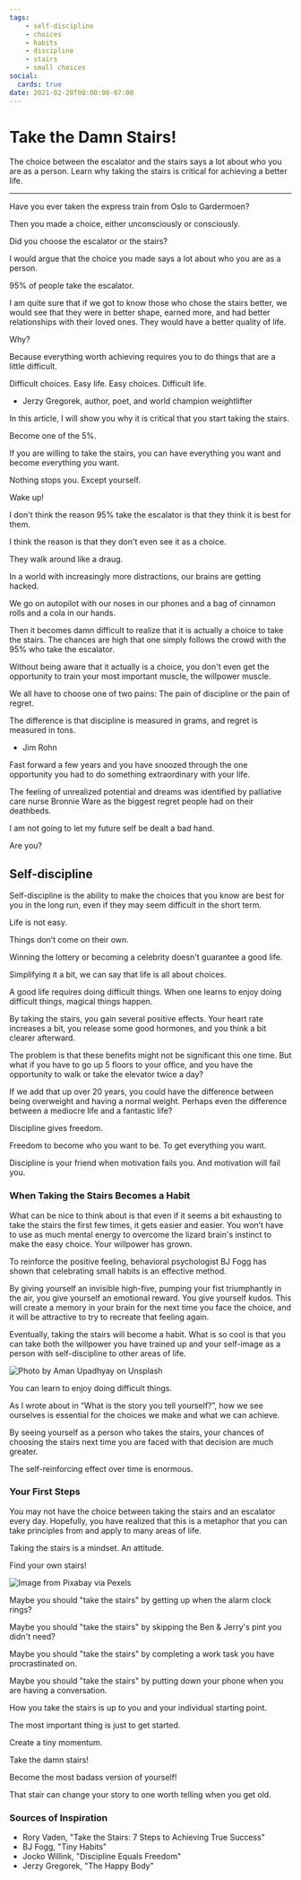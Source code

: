 ```yaml
---
tags:
    - self-discipline
    - choices
    - habits
    - discipline
    - stairs
    - small choices
social:
  cards: true
date: 2021-02-20T00:00:00-07:00
---
```

# Take the Damn Stairs!

The choice between the escalator and the stairs says a lot about who you are as a person. Learn why taking the stairs is critical for achieving a better life.

---

Have you ever taken the express train from Oslo to Gardermoen? 

Then you made a choice, either unconsciously or consciously.

Did you choose the escalator or the stairs? 

I would argue that the choice you made says a lot about who you are as a person. 

95% of people take the escalator.

I am quite sure that if we got to know those who chose the stairs better, we would see that they were in better shape, earned more, and had better relationships with their loved ones. They would have a better quality of life.

Why? 

Because everything worth achieving requires you to do things that are a little difficult. 

Difficult choices. Easy life.
Easy choices. Difficult life.

- Jerzy Gregorek, 
author, poet, and world champion weightlifter

In this article, I will show you why it is critical that you start taking the stairs.

Become one of the 5%.

If you are willing to take the stairs, you can have everything you want and become everything you want. 

Nothing stops you. Except yourself.

Wake up!

I don't think the reason 95% take the escalator is that they think it is best for them.

I think the reason is that they don't even see it as a choice. 

They walk around like a draug.

In a world with increasingly more distractions, our brains are getting hacked. 

We go on autopilot with our noses in our phones and a bag of cinnamon rolls and a cola in our hands.

Then it becomes damn difficult to realize that it is actually a choice to take the stairs. The chances are high that one simply follows the crowd with the 95% who take the escalator. 

Without being aware that it actually is a choice, you don't even get the opportunity to train your most important muscle, the willpower muscle.

We all have to choose one of two pains: The pain of discipline or the pain of regret. 

The difference is that discipline is measured in grams, and regret is measured in tons.
- Jim Rohn

Fast forward a few years and you have snoozed through the one opportunity you had to do something extraordinary with your life. 

The feeling of unrealized potential and dreams was identified by palliative care nurse Bronnie Ware as the biggest regret people had on their deathbeds.

I am not going to let my future self be dealt a bad hand.

Are you?

## Self-discipline

Self-discipline is the ability to make the choices that you know are best for you in the long run, even if they may seem difficult in the short term.

Life is not easy.

Things don’t come on their own.

Winning the lottery or becoming a celebrity doesn't guarantee a good life. 

Simplifying it a bit, we can say that life is all about choices.  

A good life requires doing difficult things. When one learns to enjoy doing difficult things, magical things happen.

By taking the stairs, you gain several positive effects. Your heart rate increases a bit, you release some good hormones, and you think a bit clearer afterward. 

The problem is that these benefits might not be significant this one time. But what if you have to go up 5 floors to your office, and you have the opportunity to walk or take the elevator twice a day?

If we add that up over 20 years, you could have the difference between being overweight and having a normal weight. Perhaps even the difference between a mediocre life and a fantastic life?

Discipline gives freedom. 

Freedom to become who you want to be. To get everything you want.

Discipline is your friend when motivation fails you. And motivation will fail you.

### When Taking the Stairs Becomes a Habit

What can be nice to think about is that even if it seems a bit exhausting to take the stairs the first few times, it gets easier and easier. You won’t have to use as much mental energy to overcome the lizard brain's instinct to make the easy choice. Your willpower has grown. 

To reinforce the positive feeling, behavioral psychologist BJ Fogg has shown that celebrating small habits is an effective method. 

By giving yourself an invisible high-five, pumping your fist triumphantly in the air, you give yourself an emotional reward. You give yourself kudos. This will create a memory in your brain for the next time you face the choice, and it will be attractive to try to recreate that feeling again. 

Eventually, taking the stairs will become a habit. What is so cool is that you can take both the willpower you have trained up and your self-image as a person with self-discipline to other areas of life. 

![Photo by Aman Upadhyay on Unsplash](https://unsplash.com/photos/DUmFLtMeAbQ)

You can learn to enjoy doing difficult things.

As I wrote about in “What is the story you tell yourself?”, how we see ourselves is essential for the choices we make and what we can achieve. 

By seeing yourself as a person who takes the stairs, your chances of choosing the stairs next time you are faced with that decision are much greater.

The self-reinforcing effect over time is enormous.

### Your First Steps 

You may not have the choice between taking the stairs and an escalator every day. Hopefully, you have realized that this is a metaphor that you can take principles from and apply to many areas of life. 

Taking the stairs is a mindset. An attitude.

Find your own stairs!

![Image from Pixabay via Pexels](https://www.pexels.com/photo/stairs-in-the-city-33648/)

Maybe you should "take the stairs" by getting up when the alarm clock rings?

Maybe you should "take the stairs" by skipping the Ben & Jerry's pint you didn't need? 

Maybe you should "take the stairs" by completing a work task you have procrastinated on.

Maybe you should "take the stairs" by putting down your phone when you are having a conversation. 

How you take the stairs is up to you and your individual starting point. 

The most important thing is just to get started. 

Create a tiny momentum.

Take the damn stairs!

Become the most badass version of yourself!

That stair can change your story to one worth telling when you get old.

### Sources of Inspiration

- Rory Vaden, "Take the Stairs: 7 Steps to Achieving True Success"
- BJ Fogg, "Tiny Habits"
- Jocko Willink, "Discipline Equals Freedom"
- Jerzy Gregorek, "The Happy Body"